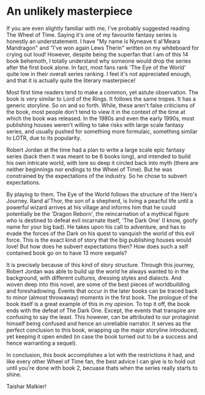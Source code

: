 # An unlikely masterpiece

If you are even slightly familiar with me, I've probably suggested reading The Wheel of Time. Saying it's one of my favourite fantasy series is honestly an understatement. I have "My name is Nyneave ti al'Meara Mandragon" and "I've won again Lews Therin" written on my whiteboard for crying out loud! However, despite being the superfan that I am of this 14 book behemoth, I totally understand why someone would drop the series after the first book alone. In fact, most fans rank 'The Eye of the World' quite low in their overall series ranking. I feel it's not appreciated enough, and that it is actually quite the literary masterpiece!

Most first time readers tend to make a common, yet astute observation. The book is very similar to Lord of the Rings. It follows the same tropes. It has a generic storyline. So on and so forth. While, these aren't false criticisms of the book, most people don't tend to view it in the context of the time at which the book was released. In the 1980s and even the early 1990s, most publishing houses weren't willing to take risks with large scale fantasy series, and usually pushed for something more formulaic, something similar to LOTR, due to its popularity. 

Robert Jordan at the time had a plan to write a large scale epic fantasy series (back then it was meant to be 6 books long), and intended to build his own intricate world, with lore so deep it circled back into myth (there are neither beginnings nor endings to the Wheel of Time). But he was constrained by the expectations of the industry. So he chose to subvert expectations.

By playing to them. The Eye of the World follows the structure of the Hero's Journey. Rand al'Thor, the son of a shepherd, is living a peacful life until a powerful wizard arrives at his village and informs him that he could potentially be the 'Dragon Reborn', the reincarnation of a mythical figure who is destined to defeat evil incarnate itself, 'The Dark One' (I know, goofy name for your big bad). He takes upon his call to adventure, and has to evade the forces of the Dark on his quest to vanquish the world of this evil force. This is the exact kind of story that the big publishing houses would love! But how does he subvert expectations then? How does such a self contained book go on to have 13 more sequels?

It is precisely because of this kind of story structure. Through this journey, Robert Jordan was able to build up the world he always wanted to in the background, with different cultures, dressing styles and dialects. And woven deep into this novel, are some of the best pieces of worldbuilding and foreshadowing. Events that occur in the later books can be traced back to minor (almost throwaway) moments in the first book. The prologue of the book itself is a great example of this in my opinion. To top it off, the book ends with the defeat of The Dark One. Except, the events that transpire are confusing to say the least. This however, can be attributed to our protaginist himself being confused and hence an unreliable narrator. It serves as the perfect conclusion to this book, wrapping up the major storyline introduced, yet keeping it open ended (in case the book turned out to be a success and hence warranting a sequel). 

In conclusion, this book accomplishes a lot with the restrictions it had, and like every other Wheel of Time fan, the best advice I can give is to hold out until you're done with book 2, becuase thats when the series really starts to shine. 

Taishar Malkier!
